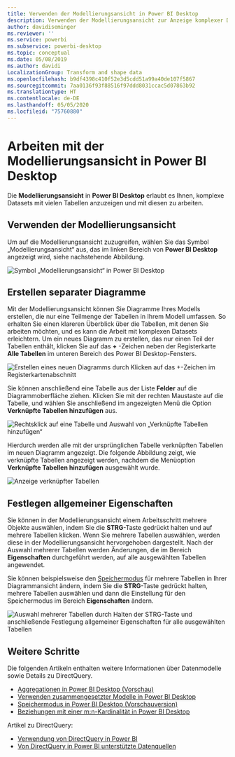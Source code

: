 ```yaml
---
title: Verwenden der Modellierungsansicht in Power BI Desktop
description: Verwenden der Modellierungsansicht zur Anzeige komplexer Datasets in einem visuellen Format in Power BI Desktop
author: davidiseminger
ms.reviewer: ''
ms.service: powerbi
ms.subservice: powerbi-desktop
ms.topic: conceptual
ms.date: 05/08/2019
ms.author: davidi
LocalizationGroup: Transform and shape data
ms.openlocfilehash: b9df4398c410f52e3d5cdd51a99a40de107f5867
ms.sourcegitcommit: 7aa0136f93f88516f97ddd8031ccac5d07863b92
ms.translationtype: HT
ms.contentlocale: de-DE
ms.lasthandoff: 05/05/2020
ms.locfileid: "75760880"
---
```

# <a name="work-with-modeling-view-in-power-bi-desktop"></a>Arbeiten mit der Modellierungsansicht in Power BI Desktop

Die **Modellierungsansicht** in **Power BI Desktop** erlaubt es Ihnen, komplexe Datasets mit vielen Tabellen anzuzeigen und mit diesen zu arbeiten.


## <a name="using-modeling-view"></a>Verwenden der Modellierungsansicht

Um auf die Modellierungsansicht zuzugreifen, wählen Sie das Symbol „Modellierungsansicht“ aus, das im linken Bereich von **Power BI Desktop** angezeigt wird, siehe nachstehende Abbildung.

![Symbol „Modellierungsansicht“ in Power BI Desktop](media/desktop-modeling-view/modeling-view_02.png)

## <a name="creating-separate-diagrams"></a>Erstellen separater Diagramme

Mit der Modellierungsansicht können Sie Diagramme Ihres Modells erstellen, die nur eine Teilmenge der Tabellen in Ihrem Modell umfassen. So erhalten Sie einen klareren Überblick über die Tabellen, mit denen Sie arbeiten möchten, und es kann die Arbeit mit komplexen Datasets erleichtern. Um ein neues Diagramm zu erstellen, das nur einen Teil der Tabellen enthält, klicken Sie auf das **+** -Zeichen neben der Registerkarte **Alle Tabellen** im unteren Bereich des Power BI Desktop-Fensters.

![Erstellen eines neuen Diagramms durch Klicken auf das +-Zeichen im Registerkartenabschnitt](media/desktop-modeling-view/modeling-view_03.png)

Sie können anschließend eine Tabelle aus der Liste **Felder** auf die Diagrammoberfläche ziehen. Klicken Sie mit der rechten Maustaste auf die Tabelle, und wählen Sie anschließend im angezeigten Menü die Option **Verknüpfte Tabellen hinzufügen** aus.

![Rechtsklick auf eine Tabelle und Auswahl von „Verknüpfte Tabellen hinzufügen“](media/desktop-modeling-view/modeling-view_04.png)

Hierdurch werden alle mit der ursprünglichen Tabelle verknüpften Tabellen im neuen Diagramm angezeigt. Die folgende Abbildung zeigt, wie verknüpfte Tabellen angezeigt werden, nachdem die Menüoption **Verknüpfte Tabellen hinzufügen** ausgewählt wurde.

![Anzeige verknüpfter Tabellen](media/desktop-modeling-view/modeling-view_05.png)

## <a name="setting-common-properties"></a>Festlegen allgemeiner Eigenschaften

Sie können in der Modellierungsansicht einem Arbeitsschritt mehrere Objekte auswählen, indem Sie die **STRG**-Taste gedrückt halten und auf mehrere Tabellen klicken. Wenn Sie mehrere Tabellen auswählen, werden diese in der Modellierungsansicht hervorgehoben dargestellt. Nach der Auswahl mehrerer Tabellen werden Änderungen, die im Bereich **Eigenschaften** durchgeführt werden, auf alle ausgewählten Tabellen angewendet.

Sie können beispielsweise den [Speichermodus](desktop-storage-mode.md) für mehrere Tabellen in Ihrer Diagrammansicht ändern, indem Sie die **STRG**-Taste gedrückt halten, mehrere Tabellen auswählen und dann die Einstellung für den Speichermodus im Bereich **Eigenschaften** ändern.

![Auswahl mehrerer Tabellen durch Halten der STRG-Taste und anschließende Festlegung allgemeiner Eigenschaften für alle ausgewählten Tabellen](media/desktop-modeling-view/modeling-view_06.png)


## <a name="next-steps"></a>Weitere Schritte

Die folgenden Artikeln enthalten weitere Informationen über Datenmodelle sowie Details zu DirectQuery.

* [Aggregationen in Power BI Desktop (Vorschau)](desktop-aggregations.md)
* [Verwenden zusammengesetzter Modelle in Power BI Desktop](desktop-composite-models.md)
* [Speichermodus in Power BI Desktop (Vorschauversion)](desktop-storage-mode.md)
* [Beziehungen mit einer m:n-Kardinalität in Power BI Desktop](desktop-many-to-many-relationships.md)


Artikel zu DirectQuery:

* [Verwendung von DirectQuery in Power BI](desktop-directquery-about.md)
* [Von DirectQuery in Power BI unterstützte Datenquellen](desktop-directquery-data-sources.md)
